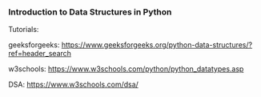 ### Introduction to Data Structures in Python

Tutorials:

geeksforgeeks: https://www.geeksforgeeks.org/python-data-structures/?ref=header_search

w3schools: https://www.w3schools.com/python/python_datatypes.asp

DSA: https://www.w3schools.com/dsa/

